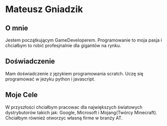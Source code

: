 # Mateusz Gniadzik

## O mnie
Jestem początkującym GameDeveloperem. Programowanie to moja pasja i chciałbym to robić profesjnalnie dla gigantów na rynku.

## Doświadczenie
Mam doświadczenie z językiem programowania scratch. Uczę się programować w jezyku python i javascript.


## Moje Cele
W przyszłości chciałbym pracowac dla największych światowych dystrybutorów takich jak: Google, Microsoft i Mojang(Twórcy Minecraft).
Chciałbym również otworzyc własną firme w branży AT.



 


